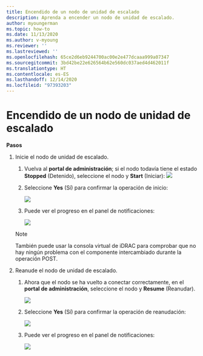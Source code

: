 ```yaml
---
title: Encendido de un nodo de unidad de escalado
description: Aprenda a encender un nodo de unidad de escalado.
author: myoungerman
ms.topic: how-to
ms.date: 11/13/2020
ms.author: v-myoung
ms.reviewer: ''
ms.lastreviewed: ''
ms.openlocfilehash: 65ce2d6eb9244700ac00e2e477dcaaa999a07347
ms.sourcegitcommit: 3bd42be22e626564b62e560dc037aed4d462011f
ms.translationtype: HT
ms.contentlocale: es-ES
ms.lasthandoff: 12/14/2020
ms.locfileid: "97393203"
---
```

# <a name="powering-on-a-scale-unit-node"></a>Encendido de un nodo de unidad de escalado

**Pasos**

1.  Inicie el nodo de unidad de escalado.

    1.  Vuelva al **portal de administración**; si el nodo todavía tiene el estado **Stopped** (Detenido), seleccione el nodo y **Start** (Iniciar): ![](media/image-46.png)

    1.  Seleccione **Yes** (Sí) para confirmar la operación de inicio:

        ![](media/image-47.png)
        
    1.  Puede ver el progreso en el panel de notificaciones:
    
        ![](media/image-48.png)
            
    > [!NOTE]
    > También puede usar la consola virtual de iDRAC para comprobar que no hay ningún problema con el componente intercambiado durante la operación POST.
    
2.  Reanude el nodo de unidad de escalado.

    1.  Ahora que el nodo se ha vuelto a conectar correctamente, en el **portal de administración**, seleccione el nodo y **Resume** (Reanudar).

        ![](media/image-49.png)
        
    1.  Seleccione **Yes** (Sí) para confirmar la operación de reanudación:
    
        ![](media/image-50.png)
    
    1.  Puede ver el progreso en el panel de notificaciones:
    
        ![](media/image-51.png)
        
